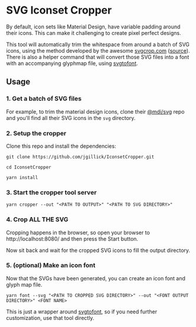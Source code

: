 # SVG Iconset Cropper

By default, icon sets like Material Design, have variable padding around their icons. This can make it challenging to create pixel perfect designs.

This tool will automatically trim the whitespace from around a batch of SVG icons, using the method developed by the awesome [svgcrop.com](https://svgcrop.com/) ([source](https://github.com/sdennett55/svg_crop/)).
There is also a helper command that will convert those SVG files into a font with an accompanying glyphmap file, using [svgtofont](https://github.com/jaywcjlove/svgtofont/).

## Usage

### 1. Get a batch of SVG files

For example, to trim the material design icons, clone their [@mdi/svg](https://github.com/Templarian/MaterialDesign-SVG) repo and you'll find all their SVG icons in the `svg` directory.

### 2. Setup the cropper

Clone this repo and install the dependencies:

```shell
git clone https://github.com/jgillick/IconsetCropper.git

cd IconsetCropper

yarn install
```

### 3. Start the cropper tool server

```shell
yarn cropper --out "<PATH TO OUTPUT>" "<PATH TO SVG DIRECTORY>"
```

### 4. Crop ALL THE SVG

Cropping happens in the browser, so open your browser to http://localhost:8080/ and then press the Start button.

Now sit back and wait for the cropped SVG icons to fill the output directory.

### 5. (optional) Make an icon font

Now that the SVGs have been generated, you can create an icon font and glyph map file.

```
yarn font --svg "<PATH TO CROPPED SVG DIRECTORY>" --out "<FONT OUTPUT DIRECTORY>" <FONT NAME>
```

This is just a wrapper around [svgtofont](https://github.com/jaywcjlove/svgtofont/), so if you need further customization, use that tool directly.
